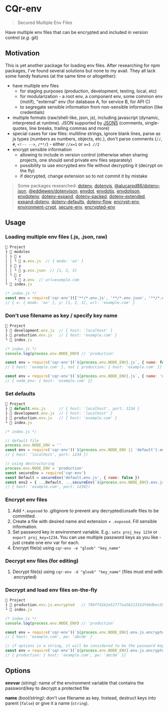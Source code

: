 # CQr-env

> Secured Multiple Env Files

Have multiple env files that can be encrypted and included in version control (_e.g._ git)

## Motivation

This is yet another package for loading env files. After researching for npm packages, I've found several solutions but none to my avail. They all lack some handy features (at the same time or altogether):

* have multiple env files
  * for staging purposes (production, development, testing, local, etc)
  * for modularization - a root env, a component env, some common env (motif), "external" env (for database A, for service B, for API C)
  * to segregate sensible information from non-sensible information (like credentials)
* multiple formats (raw/shell-like, json, js), including javascript (dynamic, interpreted at runtime). JSON supported by [JSON5](https://json5.org) (comments, single-quotes, line breaks, trailing commas and more)
* special cases for raw files: multiline strings, ignore blank lines, parse as js types (numbers as numbers, objects, etc.), don't parse comments (`//`, `#`, `<!-- -->`, `/**/`) - either `//x=1` or `x=1 //2`
* encrypt sensible information
  * allowing to include in version control (otherwise when sharing projects, one should send private env files separately)
  * possibility to use encrypted env file without decrypting it (decrypt on the fly)
  * if decrypted, change extension so to not commit it by mistake

> Some packages researched: [dotenv](https://www.npmjs.com/package/dotenv), [dotenvjs](https://www.npmjs.com/package/dotenvjs), [@alucarpd86/dotenv-json](https://www.npmjs.com/package/@alucarpd86/dotenv-json), [@eddiewen/dotenvjson](https://www.npmjs.com/package/@eddiewen/dotenvjson), [envdot](https://www.npmjs.com/package/envdot), [envdotjs](https://www.npmjs.com/package/envdotjs), [envdotjson](https://www.npmjs.com/package/envdotjson), [envdotenv](https://www.npmjs.com/package/envdotenv), [dotenv-expand](https://www.npmjs.com/package/dotenv-expand), [dotenv-packed](https://www.npmjs.com/package/dotenv-packed), [dotenv-extended](https://www.npmjs.com/package/dotenv-extended), [expand-dotenv](https://www.npmjs.com/package/expand-dotenv), [dotenv-defaults](https://www.npmjs.com/package/dotenv-defaults), [dotenv-flow](https://www.npmjs.com/package/dotenv-flow), [encrypt-env](https://www.npmjs.com/package/encrypt-env), [environment-crypt](https://www.npmjs.com/package/environment-crypt), [secure-env](https://www.npmjs.com/package/secure-env), [encrypted-env](https://www.npmjs.com/package/encrypted-env)

## Usage

### Loading multiple env files (.js, .json, raw)

```js
📂 Project
├ 📂 modules
│ ├ 📂 x
│ │ └ 📄 x.env.js  // { mode: 'on' }
│ ├ 📂 y
│ │ └ 📄 y.env.json  // [1, 2, 3]
│ └ 📂 z
│   └ 📄 z.env  // url=example.com
└ 📄 index.js
```

```js
/* index.js */
const env = require('cqr-env')(['**/*.env.js', '**/*.env.json', '**/*.env'])
// { x: { mode: 'on' }, y: [1, 2, 3], url: 'example.com' }
```

### Don't use filename as key / specify key name

```js
📂 Project
├ 📄 development.env.js  // { host: 'localhost' }
├ 📄 production.env.js   // { host: 'example.com' }
└ 📄 index.js
```

```js
/* index.js */
console.log(process.env.NODE_ENV) // 'production'

const env = require('cqr-env')(`${process.env.NODE_ENV}.js`, { name: false })
// { host: 'example.com' }, not { production: { host: 'example.com' }}

const env = require('cqr-env')(`${process.env.NODE_ENV}.js`, { name: 'node_env' })
// { node_env: { host: 'example.com' }}
```

### Set defaults

```js
📂 Project
├ 📄 default.env.js      // { host: 'localhost', port: 1234 }
├ 📄 development.env.js  // { host: 'localhost' }
├ 📄 production.env.js   // { host: 'example.com' }
└ 📄 index.js
```

```js
/* index.js */

// default file
process.env.NODE_ENV = ''
const env = require('cqr-env')(`${process.env.NODE_ENV || 'default'}.env.js`, { name: false })
// { host: 'localhost', port: 1234 })

// using destructuring
process.env.NODE_ENV = 'production'
const secureEnv = require('cqr-env')
const Default = secureEnv('default.env.js', { name: false })
const env2 = { ...Default, ...secureEnv(`${process.env.NODE_ENV}.env.js`, { name: false }) }
// { host: 'example.com', port: 1234})
```

### Encrypt env files

1. Add `*.exposed` to .gitignore to prevent any decrypted/unsafe files to be committed.
2. Create a file with desired name and extension + `.exposed`. Fill sensible information.
3. Set password key in environment variable. E.g.: `setx proj_key 1234` or `export proj_key=1234`. You can use multiple password keys as you like - just create one env var for each.
4. Encrypt file(s) using `cqr-env -e "gloob" "key_name"`

### Decrypt env files (for editing)

1. Decrypt file(s) using `cqr-env -d "gloob" "key_name"` (files must end with .encrypted)

### Decrypt and load env files on-the-fly

```js
📂 Project
├ 📄 production.env.js.encrypted   // 790ffd1b2e51f77aa5621331dfd4dbec586d4276076c2129562cd2baef4fbb937574ab2b9416b9e06b5bf9d273f7a5f8P7PhoZco+zGRQJnddS7VwmTxZr6gd+4jwCsp1yLG0ck+RzoRXgExT/3tvMgwGp0AVJ8MFtcsybRNbuv6dq0RM4HmAIwQCDi5con96O8YjyAmKlsBj2G1nDb1GZ7iBD2EWX8w9GlRop6b12H5FyxxLB9BUGYcdg83vTW5s3+PgNZ9Mlx2LFLZiApn4DR91GOsB13wgCoy/7CZa+6wOiguIOtw+H1pGWunmJmi8NR3HGhbJp7Gmj4b6URAFuUgg0FGKUY2JCLQfLM4ogSE3QbSZwlzQZ5mawRrNm8PhPrG0+RXozyClYo3e0SsZeqdVimL
└ 📄 index.js
```

```js
/* index.js */
console.log(process.env.NODE_ENV) // 'production'

const env = require('cqr-env')(`${process.env.NODE_ENV}.env.js.encrypted`, { name: false, envvar: 'key_name' })
// { host: 'example.com', pw: 'abcde' }

// if options is a string, it will be considered to be the password key
const env = require('cqr-env')(`${process.env.NODE_ENV}.env.js.encrypted`, 'key_name')
// { production: { host: 'example.com', pw: 'abcde' }}
```

## Options

**envvar** _(string)_: name of the environment variable that contains the password/key to decrypt a protected file

**name** _(bool/string)_: don't use filename as key. Instead, destruct keys into parent (`false`) or give it a name (`string`).
